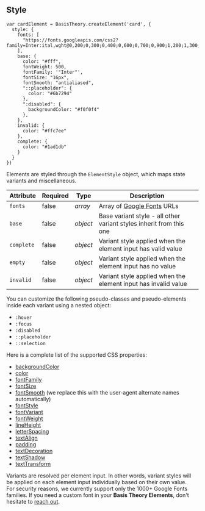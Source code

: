 ## Style

```tsx
var cardElement = BasisTheory.createElement('card', {
  style: {
    fonts: [
      "https://fonts.googleapis.com/css2?family=Inter:ital,wght@0,200;0,300;0,400;0,600;0,700;0,900;1,200;1,300;1,400;1,600;1,700;1,900&display=swap"
    ],
    base: {
      color: "#fff",
      fontWeight: 500,
      fontFamily: '"Inter"',
      fontSize: "16px",
      fontSmooth: "antialiased",
      "::placeholder": {
        color: "#6b7294"
      },
      ":disabled": {
        backgroundColor: "#f0f0f4"
      },
    },
    invalid: {
      color: "#ffc7ee"
    },
    complete: {
      color: "#1ad1db"
    }    
  }
})
```

Elements are styled through the `ElementStyle` object, which maps state variants and miscellaneous.

Attribute  | Required | Type                   | Description
---------- | -------- | ----------------       | -----------
`fonts`    | false    | *array*                | Array of <a href="https://fonts.google.com/" target="_blank">Google Fonts</a> URLs
`base`     | false    | *object*               | Base variant style - all other variant styles inherit from this one
`complete` | false    | *object*               | Variant style applied when the element input has valid value
`empty`    | false    | *object*               | Variant style applied when the element input has no value
`invalid`  | false    | *object*               | Variant style applied when the element input has invalid value

You can customize the following pseudo-classes and pseudo-elements inside each variant using a nested object:

- `:hover`
- `:focus`
- `:disabled`  
- `::placeholder`
- `::selection`

Here is a complete list of the supported CSS properties:

- <a href="https://developer.mozilla.org/en-US/docs/Web/CSS/background-color" target="_blank">backgroundColor</a>
- <a href="https://developer.mozilla.org/en-US/docs/Web/CSS/color" target="_blank">color</a>
- <a href="https://developer.mozilla.org/en-US/docs/Web/CSS/font-family" target="_blank">fontFamily</a>
- <a href="https://developer.mozilla.org/en-US/docs/Web/CSS/font-size" target="_blank">fontSize</a>
- <a href="https://developer.mozilla.org/en-US/docs/Web/CSS/font-smooth" target="_blank">fontSmooth</a> (we replace this with the user-agent alternate names automatically)
- <a href="https://developer.mozilla.org/en-US/docs/Web/CSS/font-style" target="_blank">fontStyle</a>
- <a href="https://developer.mozilla.org/en-US/docs/Web/CSS/font-variant" target="_blank">fontVariant</a>
- <a href="https://developer.mozilla.org/en-US/docs/Web/CSS/font-weight" target="_blank">fontWeight</a>
- <a href="https://developer.mozilla.org/en-US/docs/Web/CSS/line-height" target="_blank">lineHeight</a>
- <a href="https://developer.mozilla.org/en-US/docs/Web/CSS/letter-spacing" target="_blank">letterSpacing</a>
- <a href="https://developer.mozilla.org/en-US/docs/Web/CSS/text-align" target="_blank">textAlign</a>
- <a href="https://developer.mozilla.org/en-US/docs/Web/CSS/padding" target="_blank">padding</a>
- <a href="https://developer.mozilla.org/en-US/docs/Web/CSS/text-decoration" target="_blank">textDecoration</a>
- <a href="https://developer.mozilla.org/en-US/docs/Web/CSS/text-shadow" target="_blank">textShadow</a>
- <a href="https://developer.mozilla.org/en-US/docs/Web/CSS/text-transform" target="_blank">textTransform</a>


<aside class="notice">
  <span>Variants are resolved per element input. In other words, variant styles will be applied on each element input individually based on their own value.</span>
</aside>

<aside class="warning">
  <span>For security reasons, we currently support only the 1000+ Google Fonts families. If you need a custom font in your <strong>Basis Theory Elements</strong>, don't hesitate to <a href="mailto:support@basistheory.com">reach out</a>.</span>
</aside>
